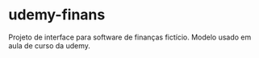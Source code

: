 # udemy-finans
Projeto de interface para software de finanças fictício. Modelo usado em aula de curso da udemy.
